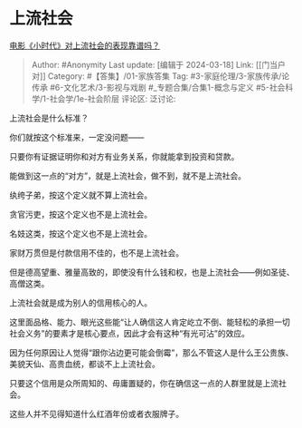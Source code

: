# 上流社会
[电影《小时代》对上流社会的表现靠谱吗？](https://www.zhihu.com/question/21454378/answer/3433779334)

> Author: #Anonymity
> Last update: [编辑于 2024-03-18]
> Link: [[门当户对]]
> Category: #【答集】/01-家族答集
> Tag: #3-家庭伦理/3-家族传承/论传承 #6-文化艺术/3-影视与戏剧 #_专题合集/合集1-概念与定义 #5-社会科学/1-社会学/1e-社会阶层 
> 评论区:
> 泛讨论:

上流社会是什么标准？

你们就按这个标准来，一定没问题——

只要你有证据证明你和对方有业务关系，你就能拿到投资和贷款。

能做到这一点的“对方”，就是上流社会，做不到，就不是上流社会。

纨绔子弟，按这个定义就不算上流社会。

贪官污吏，按这个定义也不是上流社会。

名妓这类，按这个定义也不是上流社会。

家财万贯但是付款信用不佳的，也不是上流社会。

但是德高望重、雅量高致的，即使没有什么钱和权，也是上流社会——例如圣徒、高僧这类。

上流社会就是成为别人的信用核心的人。

这里面品格、能力、眼光这些能“让人确信这人肯定屹立不倒、能轻松的承担一切社会义务”的要素才是核心要点，因此才会有这种“有光可沾”的效应。

因为任何原因让人觉得“跟你沾边更可能会倒霉”，那么不管这人是什么王公贵族、美貌天仙、高贵血统，都谈不上上流社会。

只要这个信用是众所周知的、毋庸置疑的，你在确信这一点的人群里就是上流社会。

这些人并不见得知道什么红酒年份或者衣服牌子。